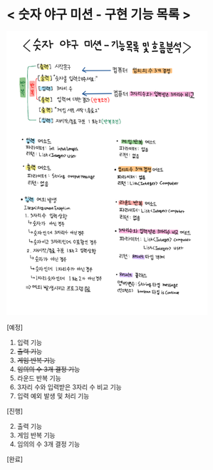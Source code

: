 <h1>
&lt 숫자 야구 미션 - 구현 기능 목록 &gt
</h1>

<img src="./숫자 야구 미션 - 기능목록 및 흐름분석.png" width="450px">

[예정]

1. 입력 기능
2. ~~출력 기능~~
3. ~~게임 반복 기능~~
4. ~~임의의 수 3개 결정 기능~~
5. 라운드 반복 기능
6. 3자리 수와 입력받은 3자리 수 비교 기능
7. 입력 예외 발생 및 처리 기능

[진행]

2. 출력 기능
3. 게임 반복 기능
4. 임의의 수 3개 결정 기능

[완료]


